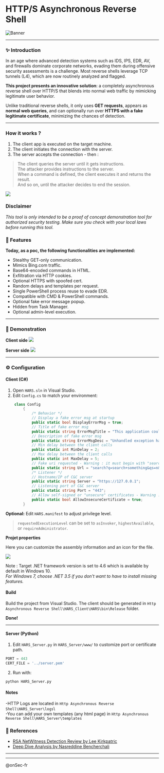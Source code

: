 # HTTP/S Asynchronous Reverse Shell

![Banner](https://github.com/onSec-fr/Http-Asynchronous-Reverse-Shell/blob/master/Images/Architecture.png?raw=true)

------------

### ✨ Introduction

In an age where advanced detection systems such as IDS, IPS, EDR, AV, and firewalls dominate corporate networks, evading them during offensive security assessments is a challenge. Most reverse shells leverage TCP tunnels (L4), which are now routinely analyzed and flagged.

**This project presents an innovative solution**: a completely asynchronous reverse shell over HTTP/S that blends into normal web traffic by mimicking legitimate user behavior.

Unlike traditional reverse shells, it only uses **GET requests**, appears as **normal web queries**, and can optionally run over **HTTPS with a fake legitimate certificate**, minimizing the chances of detection.

------------

### How it works ?
1. The client app is executed on the target machine.
2. The client initiates the connection with the server.
3. The server accepts the connection - then :
> The client queries the server until it gets instructions.\
> The attacker provides instructions to the server.\
> When a command is defined, the client executes it and returns the result.  
> And so on, until the attacker decides to end the session.

[![](https://github.com/onSec-fr/Http-Asynchronous-Reverse-Shell/blob/master/Images/Concept.png?raw=true)](https://github.com/onSec-fr/Http-Asynchronous-Reverse-Shell/blob/master/Images/Concept.png?raw=true)

### Disclaimer

*This tool is only intended to be a proof of concept demonstration tool for authorized security testing. Make sure you check with your local laws before running this tool.*

### 🔧 Features

**Today, as a poc, the following functionalities are implemented:**

* Stealthy GET-only communication.
* Mimics Bing.com traffic.
* Base64-encoded commands in HTML.
* Exfiltration via HTTP cookies.
* Optional HTTPS with spoofed cert.
* Random delays and templates per request.
* Single PowerShell process reuse to evade EDR.
* Compatible with CMD & PowerShell commands.
* Optional fake error message popup.
* Hidden from Task Manager.
* Optional admin-level execution.

------------

### 🎥 Demonstration

**Client side**
[![](https://github.com/onSec-fr/Http-Asynchronous-Reverse-Shell/blob/master/Images/client_demo.gif?raw=true)](https://github.com/onSec-fr/Http-Asynchronous-Reverse-Shell/blob/master/Images/client_demo.gif?raw=true)

**Server side**
[![](https://github.com/onSec-fr/Http-Asynchronous-Reverse-Shell/blob/master/Images/server_demo.gif?raw=true)](https://github.com/onSec-fr/Http-Asynchronous-Reverse-Shell/blob/master/Images/server_demo.gif?raw=true)

------------

### ⚙️ Configuration

#### Client (C#)

1. Open `HARS.sln` in Visual Studio.
2. Edit `Config.cs` to match your environment:

```csharp
    class Config
        {
            /* Behavior */
            // Display a fake error msg at startup
            public static bool DisplayErrorMsg = true;
            // Title of fake error msg
            public static string ErrorMsgTitle = "This application could not be started.";
            // Description of fake error msg
            public static string ErrorMsgDesc = "Unhandled exception has occured in your application. \r\r Object {0} is not valid.";
            // Min delay between the client calls
            public static int MinDelay = 2;
            // Max delay between the client calls
            public static int MaxDelay = 5;
            // Fake uri requested - Warning : it must begin with "search" (or need a change on server side)
            public static string Url = "search?q=search+something&qs=n&form=QBRE&cvid=";
            /* Listener */
            // Hostname/IP of C&C server
            public static string Server = "https://127.0.0.1";
            // Listening port of C&C server
            public static string Port = "443";
            // Allow self-signed or "unsecure" certificates - Warning : often needed in corporate environment using proxy
            public static bool AllowInsecureCertificate = true;
        }
```

**Optional:** Edit `HARS.manifest` to adjust privilege level.

> `requestedExecutionLevel` can be set to `asInvoker`, `highestAvailable`, or `requireAdministrator`.

**Projet properties**

Here you can customize the assembly information and an icon for the file.

[![](https://github.com/onSec-fr/Http-Asynchronous-Reverse-Shell/blob/master/Images/project_config.png?raw=true)](https://github.com/onSec-fr/Http-Asynchronous-Reverse-Shell/blob/master/Images/project_config.png?raw=true)

Note : Target .NET framework version is set to 4.6 which is available by default in Windows 10.    
*For Windows 7, choose .NET 3.5 if you don't want to have to install missing features.*

#### Build

Build the project from Visual Studio.
The client should be generated in `Http Asynchronous Reverse Shell\HARS_Client\HARS\bin\Release` folder.

**Done!**

------------

#### Server (Python)

1. Edit `HARS_Server.py` in `HARS_Server/www/` to customize port or certificate path.

```python
PORT = 443
CERT_FILE = '../server.pem'
```

2. Run with:

```bash
python HARS_Server.py
```

#### Notes

-HTTP Logs are located in `Http Asynchronous Reverse Shell\HARS_Server\logs`\  
-You can add your own templates (any html page) in `Http Asynchronous Reverse Shell\HARS_Server\templates`

### 🔗 References

* [RSA NetWitness Detection Review by Lee Kirkpatric](https://community.rsa.com/community/products/netwitness/blog/2020/04/01/using-rsa-netwitness-to-detect-http-asynchronous-reverse-shell-hars)
* [Deep Dive Analysis by Nasreddine Bencherchali](https://nasbench.medium.com/understanding-detecting-c2-frameworks-hars-682b30f0505c)

---

------------
@onSec-fr
